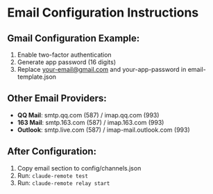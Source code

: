 # Email Configuration Instructions

## Gmail Configuration Example:
1. Enable two-factor authentication
2. Generate app password (16 digits)
3. Replace your-email@gmail.com and your-app-password in email-template.json

## Other Email Providers:
- **QQ Mail**: smtp.qq.com (587) / imap.qq.com (993)
- **163 Mail**: smtp.163.com (587) / imap.163.com (993)
- **Outlook**: smtp.live.com (587) / imap-mail.outlook.com (993)

## After Configuration:
1. Copy email section to config/channels.json
2. Run: `claude-remote test`
3. Run: `claude-remote relay start`